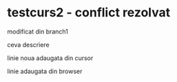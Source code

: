 # testcurs2 - conflict rezolvat

modificat din branch1

ceva descriere

linie noua adaugata din cursor

linie adaugata din browser
